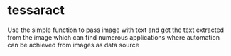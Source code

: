 # tessaract

Use the simple function to pass image with text and get the text extracted from the image which can find numerous applications where automation can be achieved from images as data source 
